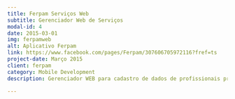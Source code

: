 ```yaml
---
title: Ferpam Serviços Web
subtitle: Gerenciador Web de Serviços
modal-id: 4
date: 2015-03-01
img: ferpamweb
alt: Aplicativo Ferpam
link: https://www.facebook.com/pages/Ferpam/307606705972116?fref=ts
project-date: Março 2015
client: ferpam
category: Mobile Development
description: Gerenciador WEB para cadastro de dados de profissionais prestadores de serviço dividido por área de atuação e por cidade.

---
```

